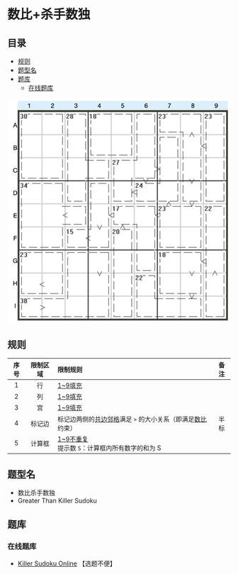 # 数比+杀手数独
<!-- START doctoc generated TOC please keep comment here to allow auto update -->
<!-- DON'T EDIT THIS SECTION, INSTEAD RE-RUN doctoc TO UPDATE -->
## 目录

- [规则](#%E8%A7%84%E5%88%99)
- [题型名](#%E9%A2%98%E5%9E%8B%E5%90%8D)
- [题库](#%E9%A2%98%E5%BA%93)
  - [在线题库](#%E5%9C%A8%E7%BA%BF%E9%A2%98%E5%BA%93)

<!-- END doctoc generated TOC please keep comment here to allow auto update -->

![题](../../../images/sudoku/数比+杀手数独.png)

## 规则

| 序号  | 限制区域 | 限制规则                                |   备注   |
|:---:|:----:|:------------------------------------|:------:|
|  1  |  行   | [1~9填充]                            |        |
|  2  |  列   | [1~9填充]                            |        |
|  3  |  宫   | [1~9填充]                            |        |
|  4  | 标记边  | 标记边两侧的[共边邻格]满足 `>` 的大小关系（即满足[数比]约束） |   半标   |
|  5  | 计算框  | [1~9不重复]<br/>提示数 `S`：计算框内所有数字的和为 S | &nbsp; |

## 题型名

- 数比杀手数独
- Greater Than Killer Sudoku

## 题库

### 在线题库

- [Killer Sudoku Online](https://www.killersudokuonline.com/archives.html#GreaterThanKillerSudoku) 【选题不便】

[1~9填充]: ../../../rules/rules.md#1to9填充

[1~9不重复]: ../../../rules/rules.md#1to9不重复

[共边邻格]: ../../../rules/rules.md#共边邻格

[数比]: ../../../rules/rules.md#数比
